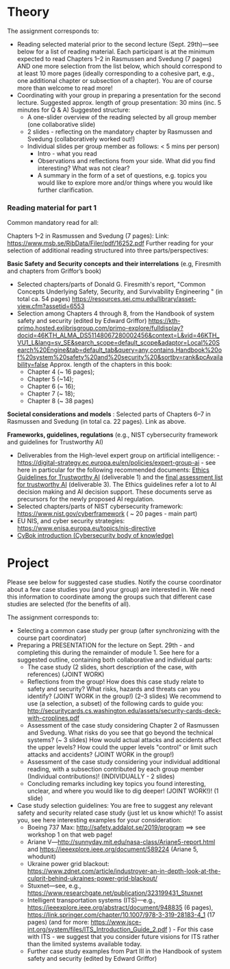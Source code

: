 # Theory
The assignment corresponds to:

- Reading selected material prior to the second lecture (Sept. 29th)—see below for a list of reading material. Each participant is at the minimum expected to read Chapters 1–2 in Rasmussen and Svedung (7 pages) AND one more selection from the list below, which should correspond to at least 10 more pages (ideally corresponding to a cohesive part, e.g., one additional chapter or subsection of a chapter). You are of course more than welcome to read more!
- Coordinating with your group in preparing a presentation for the second lecture. Suggested approx. length of group presentation: 30 mins (inc. 5 minutes for Q & A)
Suggested structure:
  - A one-slider overview of the reading selected by all group member (one collaborative slide)
  - 2 slides - reflecting on the mandatory chapter by Rasmussen and Svedung (collaboratively worked out!)
  - Individual slides per group member as follows: < 5 mins per person)
    - Intro - what you read
    - Observations and reflections from your side. What did you find interesting? What was not clear?
    - A summary in the form of a set of questions, e.g. topics you would like to explore more and/or things where you would like further clarification.

### Reading material for part 1
Common mandatory read for all:

Chapters 1–2 in Rasmussen and Svedung (7 pages): Link: https://www.msb.se/RibData/Filer/pdf/16252.pdf 
Further reading for your selection of additional reading structured into three parts/perspectives:

**Basic Safety and Security concepts and their interrelations** (e.g, Firesmith and chapters from Griffor’s book)

- Selected chapters/parts of Donald G. Firesmith's report, "Common Concepts Underlying Safety, Security, and Survivability Engineering " (in total ca. 54 pages) https://resources.sei.cmu.edu/library/asset-view.cfm?assetid=6553
- Selection among Chapters 4 through 8, from the Handbook of system safety and security (edited by Edward Griffor) https://kth-primo.hosted.exlibrisgroup.com/primo-explore/fulldisplay?docid=46KTH_ALMA_DS51148067280002456&context=L&vid=46KTH_VU1_L&lang=sv_SE&search_scope=default_scope&adaptor=Local%20Search%20Engine&tab=default_tab&query=any,contains,Handbook%20of%20system%20safety%20and%20security%20&sortby=rank&pcAvailability=false
Approx. length of the chapters in this book:
  - Chapter 4 (~ 16 pages);
  - Chapter 5 (~14);
  - Chapter 6 (~ 16);
  - Chapter 7 (~ 18);
  - Chapter 8 (~ 38 pages)

**Societal considerations and models** : Selected parts of Chapters 6–7 in Rasmussen and Svedung (in total ca. 22 pages). Link as above.

**Frameworks, guidelines, regulations** (e.g., NIST cybersecurity framework and guidelines for Trustworthy AI)

- Deliverables from the High-level expert group on artificial intelligence: - https://digital-strategy.ec.europa.eu/en/policies/expert-group-ai  - see here in particular for the following recommended documents: [Ethics Guidelines for Trustworthy AI](https://canvas.kth.se/courses/30073/files/4600825/download) (deliverable 1) and the [final assessment list for trustworthy AI](https://canvas.kth.se/courses/30073/files/4600826?wrap=1) (deliverable 3). The Ethics guidelines refer a lot to AI decision making and AI decision support. These documents serve as precursors for the newly proposed AI regulation.
- Selected chapters/parts of NIST cybersecurity framework: https://www.nist.gov/cyberframework ( ~ 20 pages - main part)
- EU NIS, and cyber security strategies: https://www.enisa.europa.eu/topics/nis-directive
- [CyBok introduction (Cybersecurity body of knowledge)](https://www.cybok.org/media/downloads/Introduction_v1.1.0.pdf)

# Project
Please see below for suggested case studies. Notify the course coordinator about a few case studies you (and your group) are interested in. We need this information to coordinate among the groups such that different case studies are selected (for the benefits of all).

The assignment corresponds to:

- Selecting a common case study per group (after synchronizing with the course part coordinator)
- Preparing a PRESENTATION for the lecture on Sept. 29th - and completing this during the remainder of module 1. See here for a suggested outline, containing both collaborative and individual parts:
  - The case study (2 slides, short description of the case, with references) (JOINT WORK)
  - Reflections from the group! How does this case study relate to safety and security? What risks, hazards and threats can you identify? (JOINT WORK in the group!) (2–3 slides) We recommend to use (a selection, a subset) of the following cards to guide you: http://securitycards.cs.washington.edu/assets/security-cards-deck-with-croplines.pdf
  - Assessment of the case study considering Chapter 2 of Rasmussen and Svedung. What risks do you see that go beyond the technical systems? (~ 3 slides) How would actual attacks and accidents affect the upper levels? How could the upper levels "control" or limit such attacks and accidents? (JOINT WORK in the group!)
  - Assessment of the case study considering your individual additional reading, with a subsection contributed by each group member (Individual contributions)! (INDIVIDUALLY - 2 slides)
  - Concluding remarks including key topics you found interesting, unclear, and where you would like to dig deeper! (JOINT WORK!)! (1 slide)
- Case study selection guidelines: You are free to suggest any relevant safety and security related case study (just let us know which)! To assist you, see here interesting examples for your consideration:
  - Boeing 737 Max: http://safety.addalot.se/2019/program  ==> see workshop 1 on that web page!
  - Ariane V—http://sunnyday.mit.edu/nasa-class/Ariane5-report.html  and https://ieeexplore.ieee.org/document/589224  (Ariane 5, whodunit)
  - Ukraine power grid blackout: https://www.zdnet.com/article/industroyer-an-in-depth-look-at-the-culprit-behind-ukraines-power-grid-blackout/ 
  - Stuxnet—see, e.g., https://www.researchgate.net/publication/323199431_Stuxnet 
  - Intelligent transportation systems (ITS)—e.g., https://ieeexplore.ieee.org/abstract/document/948835  (6 pages), https://link.springer.com/chapter/10.1007/978-3-319-28183-4_1  (17 pages) (and for more: https://www.jsce-int.org/system/files/ITS_Introduction_Guide_2.pdf )  - For this case with ITS - we suggest that you consider future visions for ITS rather than the limited systems available today.
  - Further case study examples from Part III in the Handbook of system safety and security (edited by Edward Griffor)

